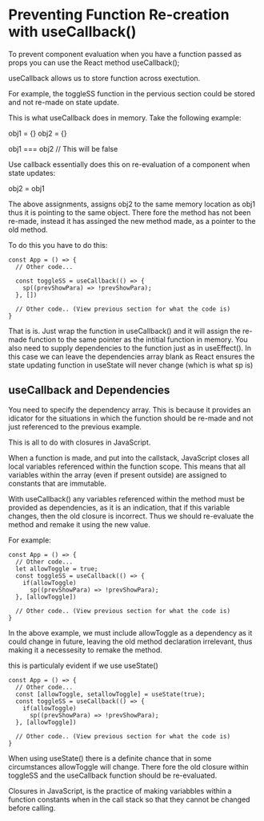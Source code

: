 # Preventing Function Re-creation with useCallback()

To prevent component evaluation when you have a function passed as props you can use the React method useCallback();

useCallback allows us to store function across exectution. 

For example, the toggleSS function in the pervious section could be stored and not re-made on state update. 

This is what useCallback does in memory. Take the following example: 

obj1 = {}
obj2 = {}

obj1 === obj2 // This will be false 

Use callback essentially does this on re-evaluation of a component when state updates: 

obj2 = obj1

The above assignments, assigns obj2 to the same memory location as obj1 thus it is pointing to the same object. 
There fore the method has not been re-made, instead it has assinged the new method made, as a pointer to the old method. 

To do this you have to do this: 

```
const App = () => {
  // Other code...

  const toggleSS = useCallback(() => {
    sp((prevShowPara) => !prevShowPara);
  }, [])

  // Other code.. (View previous section for what the code is)
}

```

That is is. Just wrap the function in useCallback() and it will assign the re-made function to the same pointer as the intitial function in memory. You also need to supply dependencies to the function just as in useEffect(). In this case we can leave the dependencies array blank as React ensures the state updating function in useState will never change (which is what sp is)

## useCallback and Dependencies 

You need to specify the dependency array.
This is because it provides an idicator for the situations in which the function should be re-made and not just referenced to the previous example. 

This is all to do with closures in JavaScript. 

When a function is made, and put into the callstack, JavaScript closes all local variables referenced within the function scope. 
This means that all variables within the array (even if present outside) are assigned to constants that are immutable. 

With useCallback() any variables referenced within the method must be provided as dependencies, as it is an indication, that if this variable changes, then the old closure is incorrect. Thus we should re-evaluate the method and remake it using the new value. 

For example: 

```
const App = () => {
  // Other code...
  let allowToggle = true;
  const toggleSS = useCallback(() => {
    if(allowToggle)
      sp((prevShowPara) => !prevShowPara);
  }, [allowToggle])

  // Other code.. (View previous section for what the code is)
}

```

In the above example, we must include allowToggle as a dependency as it could change in future, leaving the old method declaration irrelevant, thus making it a necessesity to remake the method. 

this is particulaly evident if we use useState()



```
const App = () => {
  // Other code...
  const [allowToggle, setallowToggle] = useState(true);
  const toggleSS = useCallback(() => {
    if(allowToggle)
      sp((prevShowPara) => !prevShowPara);
  }, [allowToggle])

  // Other code.. (View previous section for what the code is)
}

```

When using useState() there is a definite chance that in some circumstances allowToggle will change. There fore the old closure within toggleSS and the useCallback function should be re-evaluated. 

Closures in JavaScript, is the practice of making variabbles within a function constants when in the call stack so that they cannot be changed before calling. 




